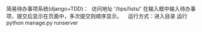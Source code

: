 简易待办事项系统(django+TDD)：
  访问地址 '/tips/lists/' 在输入框中输入待办事项，提交后显示在页面中，多次提交则顺序显示。
  
  运行方式：进入目录 运行python manage.py runserver
